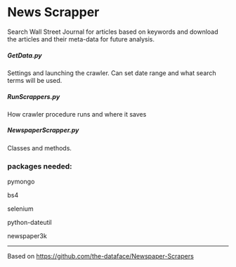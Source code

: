 # News Scrapper

Search Wall Street Journal for articles based on keywords and download the articles and their meta-data
for future analysis.

##### GetData.py
Settings and launching the crawler. Can set date range and what search terms will be used.

##### RunScrappers.py
How crawler procedure runs and where it saves

##### NewspaperScrapper.py
Classes and methods.


### packages needed:
pymongo

bs4

selenium

python-dateutil

newspaper3k

****
Based on https://github.com/the-dataface/Newspaper-Scrapers